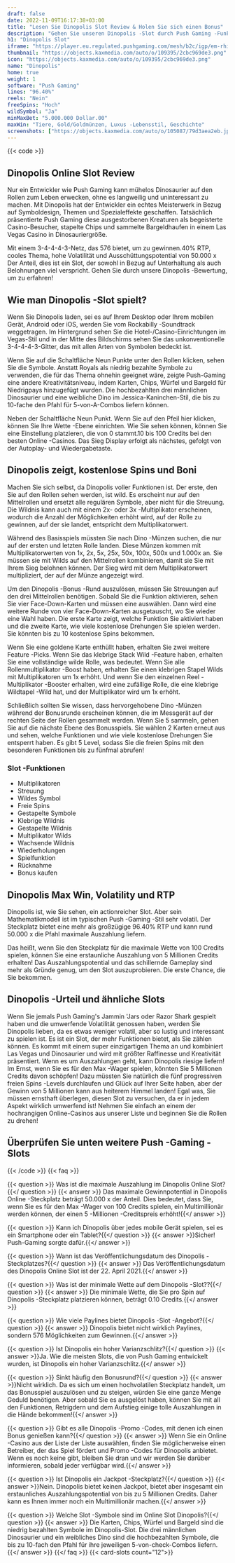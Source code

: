 ```yaml
---
draft: false
date: 2022-11-09T16:17:38+03:00
title: "Lesen Sie Dinopolis Slot Review & Holen Sie sich einen Bonus"
description: "Gehen Sie unseren Dinopolis -Slot durch Push Gaming -Funktionen, Volatilität, RTP und Auszahlungen und erhalten Sie Casino -Boni und kostenlose Drehungen von den Top -Online -Casinos."
h1: "Dinopolis Slot"
iframe: "https://player.eu.regulated.pushgaming.com/mesh/b2c/igp/em-rhino/launch?ccyCode=EUR&rgsCode=hive&mode=DEMO&lang=en&country=GB&rgsGameId=dinopolis&jurisdiction=MT"
thumbnail: "https://objects.kaxmedia.com/auto/o/109395/2cbc969de3.png"
icon: "https://objects.kaxmedia.com/auto/o/109395/2cbc969de3.png"
name: "Dinopolis"
home: true
weight: 1
software: "Push Gaming"
lines: "96.40%"
reels: "Nein"
freeSpins: "Hoch"
wildSymbol: "Ja"
minMaxBet: "5.000.000 Dollar.00"
maxWin: "Tiere, Gold/Goldmünzen, Luxus -Lebensstil, Geschichte"
screenshots: ["https://objects.kaxmedia.com/auto/o/105087/79d3aea2eb.jpeg"]
---
```


{{< code >}}<h2>Dinopolis Online Slot Review</h2><p>Nur ein Entwickler wie Push Gaming kann mühelos Dinosaurier auf den Rollen zum Leben erwecken, ohne es langweilig und uninteressant zu machen. Mit Dinopolis hat der Entwickler ein echtes Meisterwerk in Bezug auf Symboldesign, Themen und Spezialeffekte geschaffen. Tatsächlich präsentierte Push Gaming diese ausgestorbenen Kreaturen als begeisterte Casino-Besucher, stapelte Chips und sammelte Bargeldhaufen in einem Las Vegas Casino in Dinosauriergröße.</p><p>Mit einem 3-4-4-4-3-Netz, das 576 bietet, um zu gewinnen.40% RTP, cooles Thema, hohe Volatilität und Ausschüttungspotential von 50.000 x Der Anteil, dies ist ein Slot, der sowohl in Bezug auf Unterhaltung als auch Belohnungen viel verspricht. Gehen Sie durch unsere Dinopolis -Bewertung, um zu erfahren!</p><h2>Wie man Dinopolis -Slot spielt?</h2><p>Wenn Sie Dinopolis laden, sei es auf Ihrem Desktop oder Ihrem mobilen Gerät, Android oder iOS, werden Sie vom Rockabilly -Soundtrack weggetragen. Im Hintergrund sehen Sie die Hotel-/Casino-Einrichtungen im Vegas-Stil und in der Mitte des Bildschirms sehen Sie das unkonventionelle 3-4-4-4-3-Gitter, das mit allen Arten von Symbolen bedeckt ist.</p><p>Wenn Sie auf die Schaltfläche Neun Punkte unter den Rollen klicken, sehen Sie die Symbole. Anstatt Royals als niedrig bezahlte Symbole zu verwenden, die für das Thema ohnehin geeignet wäre, zeigte Push-Gaming eine andere Kreativitätsniveau, indem Karten, Chips, Würfel und Bargeld für Niedrigpays hinzugefügt wurden. Die hochbezahlten drei männlichen Dinosaurier und eine weibliche Dino im Jessica-Kaninchen-Stil, die bis zu 10-fache den Pfahl für 5-von-A-Combos liefern können.</p><p>Neben der Schaltfläche Neun Punkt. Wenn Sie auf den Pfeil hier klicken, können Sie Ihre Wette -Ebene einrichten. Wie Sie sehen können, können Sie eine Einstellung platzieren, die von 0 stammt.10 bis 100 Credits bei den besten Online -Casinos. Das Sieg Display erfolgt als nächstes, gefolgt von der Autoplay- und Wiedergabetaste.</p><h2>Dinopolis zeigt, kostenlose Spins und Boni</h2><p>Machen Sie sich selbst, da Dinopolis voller Funktionen ist. Der erste, den Sie auf den Rollen sehen werden, ist wild. Es erscheint nur auf den Mittelrollen und ersetzt alle regulären Symbole, aber nicht für die Streuung. Die Wildnis kann auch mit einem 2x- oder 3x -Multiplikator erscheinen, wodurch die Anzahl der Möglichkeiten erhöht wird, auf der Rolle zu gewinnen, auf der sie landet, entspricht dem Multiplikatorwert.</p><p>Während des Basisspiels müssten Sie nach Dino -Münzen suchen, die nur auf der ersten und letzten Rolle landen. Diese Münzen kommen mit Multiplikatorwerten von 1x, 2x, 5x, 25x, 50x, 100x, 500x und 1.000x an. Sie müssen sie mit Wilds auf den Mittelrollen kombinieren, damit sie Sie mit Ihrem Sieg belohnen können. Der Sieg wird mit dem Multiplikatorwert multipliziert, der auf der Münze angezeigt wird.</p><p>Um den Dinopolis -Bonus -Rund auszulösen, müssen Sie Streuungen auf den drei Mittelrollen benötigen. Sobald Sie die Funktion aktivieren, sehen Sie vier Face-Down-Karten und müssen eine auswählen. Dann wird eine weitere Runde von vier Face-Down-Karten ausgetauscht, wo Sie wieder eine Wahl haben. Die erste Karte zeigt, welche Funktion Sie aktiviert haben und die zweite Karte, wie viele kostenlose Drehungen Sie spielen werden. Sie könnten bis zu 10 kostenlose Spins bekommen.</p><p>Wenn Sie eine goldene Karte enthüllt haben, erhalten Sie zwei weitere Feature -Picks. Wenn Sie das klebrige Stack Wild -Feature haben, erhalten Sie eine vollständige wilde Rolle, was bedeutet. Wenn Sie alle Rollenmultiplikator -Boost haben, erhalten Sie einen klebrigen Stapel Wilds mit Multiplikatoren um 1x erhöht. Und wenn Sie den einzelnen Reel -Multiplikator -Booster erhalten, wird eine zufällige Rolle, die eine klebrige Wildtapel -Wild hat, und der Multiplikator wird um 1x erhöht.</p><p>Schließlich sollten Sie wissen, dass hervorgehobene Dino -Münzen während der Bonusrunde erscheinen können, die im Messgerät auf der rechten Seite der Rollen gesammelt werden. Wenn Sie 5 sammeln, gehen Sie auf die nächste Ebene des Bonusspiels. Sie wählen 2 Karten erneut aus und sehen, welche Funktionen und wie viele kostenlose Drehungen Sie entsperrt haben. Es gibt 5 Level, sodass Sie die freien Spins mit den besonderen Funktionen bis zu fünfmal abrufen!</p><h3>
Slot -Funktionen</h3><ul>
<li></span>
Multiplikatoren</li>
<li></span>
Streuung</li>
<li></span>
Wildes Symbol</li>
<li></span>
Freie Spins</li>
<li></span>
Gestapelte Symbole</li>
<li></span>
Klebrige Wildnis</li>
<li></span>
Gestapelte Wildnis</li>
<li></span>
Multiplikator Wilds</li>
<li></span>
Wachsende Wildnis</li>
<li></span>
Wiederholungen</li>
<li></span>
Spielfunktion</li>
<li></span>
Rücknahme</li>
<li></span>
Bonus kaufen</li></ul><h2>Dinopolis Max Win, Volatility und RTP</h2><p>Dinopolis ist, wie Sie sehen, ein actionreicher Slot. Aber sein Mathematikmodell ist im typischen Push -Gaming -Stil sehr volatil. Der Steckplatz bietet eine mehr als großzügige 96.40% RTP und kann rund 50.000 x die Pfahl maximale Auszahlung liefern.</p><p>Das heißt, wenn Sie den Steckplatz für die maximale Wette von 100 Credits spielen, können Sie eine erstaunliche Auszahlung von 5 Millionen Credits erhalten! Das Auszahlungspotential und das schillernde Gameplay sind mehr als Gründe genug, um den Slot auszuprobieren. Die erste Chance, die Sie bekommen.</p><h2>Dinopolis -Urteil und ähnliche Slots</h2><p>Wenn Sie jemals Push Gaming's Jammin 'Jars oder Razor Shark gespielt haben und die umwerfende Volatilität genossen haben, werden Sie Dinopolis lieben, da es etwas weniger volatil, aber so lustig und interessant zu spielen ist. Es ist ein Slot, der mehr Funktionen bietet, als Sie zählen können. Es kommt mit einem super einzigartigen Thema an und kombiniert Las Vegas und Dinosaurier und wird mit größter Raffinesse und Kreativität präsentiert. Wenn es um Auszahlungen geht, kann Dinopolis riesige liefern! Im Ernst, wenn Sie es für den Max -Wager spielen, könnten Sie 5 Millionen Credits davon schöpfen! Dazu müssten Sie natürlich die fünf progressiven freien Spins -Levels durchlaufen und Glück auf Ihrer Seite haben, aber der Gewinn von 5 Millionen kann aus heiterem Himmel landen! Egal was, Sie müssen ernsthaft überlegen, diesen Slot zu versuchen, da er in jedem Aspekt wirklich umwerfend ist! Nehmen Sie einfach an einem der hochrangigen Online-Casinos aus unserer Liste und beginnen Sie die Rollen zu drehen!</p><h2>Überprüfen Sie unten weitere Push -Gaming -Slots</h2>
{{< /code >}}
{{< faq >}}

{{< question >}} Was ist die maximale Auszahlung im Dinopolis Online Slot?{{</ question >}}
{{< answer >}} Das maximale Gewinnpotential in Dinopolis Online -Steckplatz beträgt 50.000 x der Anteil. Dies bedeutet, dass Sie, wenn Sie es für den Max -Wager von 100 Credits spielen, ein Multimillionär werden können, der einen 5 -Millionen -Creditspreis erhöht!{{</ answer >}}

{{< question >}} Kann ich Dinopolis über jedes mobile Gerät spielen, sei es ein Smartphone oder ein Tablet?{{</ question >}}
{{< answer >}}Sicher! Push-Gaming sorgte dafür.{{</ answer >}}

{{< question >}} Wann ist das Veröffentlichungsdatum des Dinopolis -Steckplatzes?{{</ question >}}
{{< answer >}} Das Veröffentlichungsdatum des Dinopolis Online Slot ist der 22. April 2021.{{</ answer >}}

{{< question >}} Was ist der minimale Wette auf dem Dinopolis -Slot??{{</ question >}}
{{< answer >}} Die minimale Wette, die Sie pro Spin auf Dinopolis -Steckplatz platzieren können, beträgt 0.10 Credits.{{</ answer >}}

{{< question >}} Wie viele Paylines bietet Dinopolis -Slot -Angebot?{{</ question >}}
{{< answer >}} Dinopolis bietet nicht wirklich Paylines, sondern 576 Möglichkeiten zum Gewinnen.{{</ answer >}}

{{< question >}} Ist Dinopolis ein hoher Varianzschlitz?{{</ question >}}
{{< answer >}}Ja. Wie die meisten Slots, die von Push Gaming entwickelt wurden, ist Dinopolis ein hoher Varianzschlitz.{{</ answer >}}

{{< question >}} Sinkt häufig den Bonusrund?{{</ question >}}
{{< answer >}}Nicht wirklich. Da es sich um einen hochvolatilen Steckplatz handelt, um das Bonusspiel auszulösen und zu steigen, würden Sie eine ganze Menge Geduld benötigen. Aber sobald Sie es ausgelöst haben, können Sie mit all den Funktionen, Retrigdern und dem Aufstieg einige tolle Auszahlungen in die Hände bekommen!{{</ answer >}}

{{< question >}} Gibt es alle Dinopolis -Promo -Codes, mit denen ich einen Bonus genießen kann?{{</ question >}}
{{< answer >}} Wenn Sie ein Online -Casino aus der Liste der Liste auswählen, finden Sie möglicherweise einen Betreiber, der das Spiel fördert und Promo -Codes für Dinopolis anbietet. Wenn es noch keine gibt, bleiben Sie dran und wir werden Sie darüber informieren, sobald jeder verfügbar wird.{{</ answer >}}

{{< question >}} Ist Dinopolis ein Jackpot -Steckplatz?{{</ question >}}
{{< answer >}}Nein. Dinopolis bietet keinen Jackpot, bietet aber insgesamt ein erstaunliches Auszahlungspotential von bis zu 5 Millionen Credits. Daher kann es Ihnen immer noch ein Multimillionär machen.{{</ answer >}}

{{< question >}} Welche Slot -Symbole sind im Online Slot Dinopolis?{{</ question >}}
{{< answer >}} Die Karten, Chips, Würfel und Bargeld sind die niedrig bezahlten Symbole im Dinopolis-Slot. Die drei männlichen Dinosaurier und ein weibliches Dino sind die hochbezahlten Symbole, die bis zu 10-fach den Pfahl für ihre jeweiligen 5-von-check-Combos liefern.{{</ answer >}}
{{</ faq >}}
{{< card-slots count="12">}}